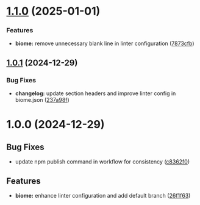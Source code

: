 # [1.1.0](https://github.com/PolGubau/configs/compare/v1.0.1...v1.1.0) (2025-01-01)


### Features

* **biome:** remove unnecessary blank line in linter configuration ([7873cfb](https://github.com/PolGubau/configs/commit/7873cfb67ce61b4e3aea7283d91f3ee672fe9f74))

## [1.0.1](https://github.com/PolGubau/configs/compare/v1.0.0...v1.0.1) (2024-12-29)


### Bug Fixes

* **changelog:** update section headers and improve linter config in biome.json ([237a98f](https://github.com/PolGubau/configs/commit/237a98f7b9500d9fca982813b44a930fbc04ee28))

# 1.0.0 (2024-12-29)


## Bug Fixes

* update npm publish command in workflow for consistency ([c8362f0](https://github.com/PolGubau/configs/commit/c8362f03853219e73156231498e7a09de4a35cc0))


## Features

* **biome:** enhance linter configuration and add default branch ([26f1f63](https://github.com/PolGubau/configs/commit/26f1f63f73a05ecfd42c995802307a96f433a113))
